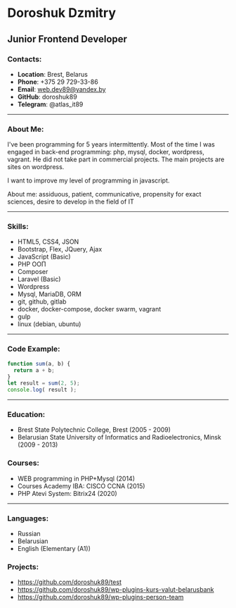 # Doroshuk Dzmitry
## Junior Frontend Developer
### Contacts:
* **Location**: Brest, Belarus
* **Phone**: +375 29 729-33-86
* **Email**: web.dev89@yandex.by
* **GitHub**: doroshuk89
* **Telegram**: @atlas_it89
***
### About Me:

I've been programming for 5 years intermittently. Most of the time I was engaged in back-end programming: php, mysql, docker, wordpress, vagrant. He did not take part in commercial projects. The main projects are sites on wordpress.

I want to improve my level of programming in javascript.

About me: assiduous, patient, communicative, propensity for exact sciences, desire to develop in the field of IT

***
### Skills:
* HTML5, CSS4,  JSON
* Bootstrap, Flex, JQuery, Ajax
* JavaScript (Basic)
* PHP ООП
* Composer
* Laravel (Basic)
* Wordpress
* Mysql, MariaDB, ORM
* git, github, gitlab
* docker, docker-compose, docker swarm,  vagrant
* gulp
* linux (debian, ubuntu)
***
### Code Example:
```javascript
function sum(a, b) {
  return a + b;
}
let result = sum(2, 5);
console.log( result );
```
***
### Education:
* Brest State Polytechnic College, Brest (2005 - 2009)
* Belarusian State University of Informatics and Radioelectronics, Minsk (2009 - 2013)
### Courses:
* WEB programming in PHP+Mysql (2014)
* Courses Academy IBA: CISCO CCNA (2015)
* PHP Atevi System: Bitrix24 (2020)
***
### Languages:
* Russian
* Belarusian
* English (Elementary (A1)) 

### Projects:
* https://github.com/doroshuk89/test
* https://github.com/doroshuk89/wp-plugins-kurs-valut-belarusbank
* https://github.com/doroshuk89/wp-plugins-person-team